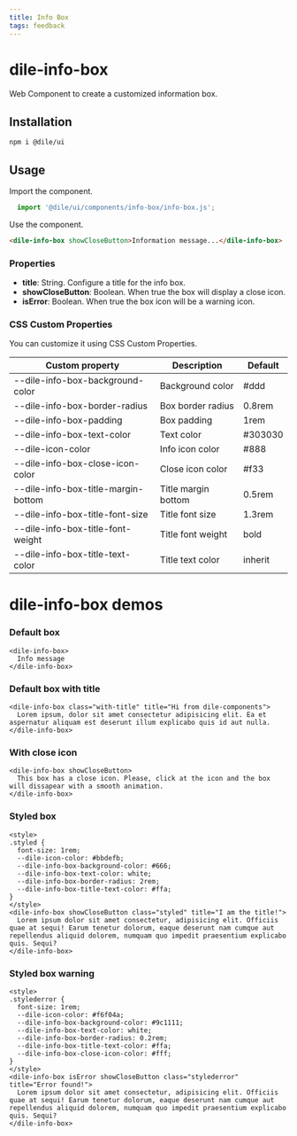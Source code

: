 ```yaml
---
title: Info Box
tags: feedback
---
```


# dile-info-box

Web Component to create a customized information box.

## Installation

```bash
npm i @dile/ui
```

## Usage

Import the component.

```javascript
  import '@dile/ui/components/info-box/info-box.js';
```

Use the component.

```html
<dile-info-box showCloseButton>Information message...</dile-info-box>
```

### Properties

- **title**: String. Configure a title for the info box.
- **showCloseButton**: Boolean. When true the box will display a close icon.
- **isError**: Boolean. When true the box icon will be a warning icon.

### CSS Custom Properties

You can customize it using CSS Custom Properties.

Custom property | Description | Default
----------------|-------------|---------
--dile-info-box-background-color | Background color | #ddd
--dile-info-box-border-radius | Box border radius | 0.8rem
--dile-info-box-padding | Box padding | 1rem
--dile-info-box-text-color | Text color | #303030
--dile-icon-color | Info icon color | #888
--dile-info-box-close-icon-color | Close icon color | #f33
--dile-info-box-title-margin-bottom | Title margin bottom | 0.5rem
--dile-info-box-title-font-size | Title font size | 1.3rem
--dile-info-box-title-font-weight | Title font weight | bold
--dile-info-box-title-text-color | Title text color | inherit

# dile-info-box demos

### Default box

```html:preview
<dile-info-box>
  Info message
</dile-info-box>
```

### Default box with title

```html:preview
<dile-info-box class="with-title" title="Hi from dile-components">
  Lorem ipsum, dolor sit amet consectetur adipisicing elit. Ea et aspernatur aliquam est deserunt illum explicabo quis id aut nulla.
</dile-info-box>
```

### With close icon

```html:preview
<dile-info-box showCloseButton>
  This box has a close icon. Please, click at the icon and the box will dissapear with a smooth animation.
</dile-info-box>
```

### Styled box

```html:preview
<style>
.styled {
  font-size: 1rem;
  --dile-icon-color: #bbdefb;
  --dile-info-box-background-color: #666;
  --dile-info-box-text-color: white;
  --dile-info-box-border-radius: 2rem;
  --dile-info-box-title-text-color: #ffa;
}
</style>
<dile-info-box showCloseButton class="styled" title="I am the title!">
  Lorem ipsum dolor sit amet consectetur, adipisicing elit. Officiis quae at sequi! Earum tenetur dolorum, eaque deserunt nam cumque aut repellendus aliquid dolorem, numquam quo impedit praesentium explicabo quis. Sequi?
</dile-info-box>
```

### Styled box warning

```html:preview
<style>
.stylederror {
  font-size: 1rem;
  --dile-icon-color: #f6f04a;
  --dile-info-box-background-color: #9c1111;
  --dile-info-box-text-color: white;
  --dile-info-box-border-radius: 0.2rem;
  --dile-info-box-title-text-color: #ffa;
  --dile-info-box-close-icon-color: #fff;
}
</style>
<dile-info-box isError showCloseButton class="stylederror" title="Error found!">
  Lorem ipsum dolor sit amet consectetur, adipisicing elit. Officiis quae at sequi! Earum tenetur dolorum, eaque deserunt nam cumque aut repellendus aliquid dolorem, numquam quo impedit praesentium explicabo quis. Sequi?
</dile-info-box>
```